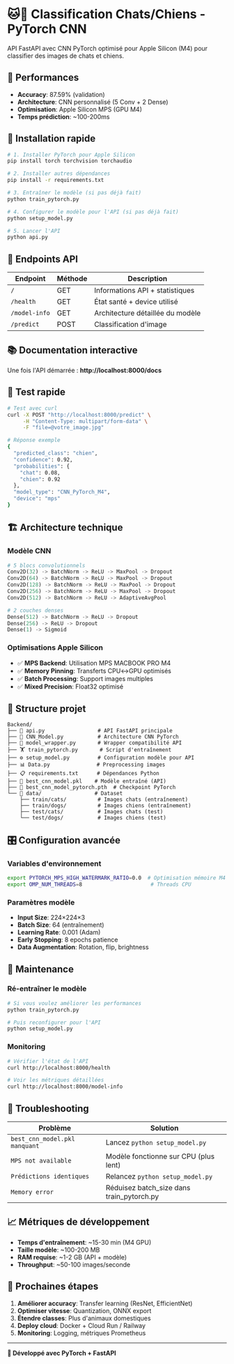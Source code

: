# 🐱🐶 Classification Chats/Chiens - PyTorch CNN

API FastAPI avec CNN PyTorch optimisé pour Apple Silicon (M4) pour classifier des images de chats et chiens.

## 🎯 **Performances**
- **Accuracy**: 87.59% (validation)
- **Architecture**: CNN personnalisé (5 Conv + 2 Dense)
- **Optimisation**: Apple Silicon MPS (GPU M4)
- **Temps prédiction**: ~100-200ms

## 🚀 **Installation rapide**

```bash
# 1. Installer PyTorch pour Apple Silicon
pip install torch torchvision torchaudio

# 2. Installer autres dépendances
pip install -r requirements.txt

# 3. Entraîner le modèle (si pas déjà fait)
python train_pytorch.py

# 4. Configurer le modèle pour l'API (si pas déjà fait)
python setup_model.py

# 5. Lancer l'API
python api.py
```

## 📡 **Endpoints API**

| Endpoint | Méthode | Description |
|----------|---------|-------------|
| `/` | GET | Informations API + statistiques |
| `/health` | GET | État santé + device utilisé |
| `/model-info` | GET | Architecture détaillée du modèle |
| `/predict` | POST | Classification d'image |

## 📚 **Documentation interactive**

Une fois l'API démarrée : **http://localhost:8000/docs**

## 🧪 **Test rapide**

```bash
# Test avec curl
curl -X POST "http://localhost:8000/predict" \
     -H "Content-Type: multipart/form-data" \
     -F "file=@votre_image.jpg"

# Réponse exemple
{
  "predicted_class": "chien",
  "confidence": 0.92,
  "probabilities": {
    "chat": 0.08,
    "chien": 0.92
  },
  "model_type": "CNN_PyTorch_M4",
  "device": "mps"
}
```

## 🏗️ **Architecture technique**

### **Modèle CNN**
```python
# 5 blocs convolutionnels
Conv2D(32) -> BatchNorm -> ReLU -> MaxPool -> Dropout
Conv2D(64) -> BatchNorm -> ReLU -> MaxPool -> Dropout  
Conv2D(128) -> BatchNorm -> ReLU -> MaxPool -> Dropout
Conv2D(256) -> BatchNorm -> ReLU -> MaxPool -> Dropout
Conv2D(512) -> BatchNorm -> ReLU -> AdaptiveAvgPool

# 2 couches denses
Dense(512) -> BatchNorm -> ReLU -> Dropout
Dense(256) -> ReLU -> Dropout  
Dense(1) -> Sigmoid
```

### **Optimisations Apple Silicon**
- ✅ **MPS Backend**: Utilisation MPS MACBOOK PRO M4
- ✅ **Memory Pinning**: Transferts CPU↔GPU optimisés
- ✅ **Batch Processing**: Support images multiples
- ✅ **Mixed Precision**: Float32 optimisé

## 📁 **Structure projet**

```
Backend/
├── 📄 api.py                 # API FastAPI principale
├── 🧠 CNN_Model.py           # Architecture CNN PyTorch
├── 🔧 model_wrapper.py       # Wrapper compatibilité API
├── 🏋️ train_pytorch.py       # Script d'entraînement
├── ⚙️ setup_model.py         # Configuration modèle pour API
├── 📊 Data.py               # Preprocessing images
├── 📋 requirements.txt      # Dépendances Python
├── 💾 best_cnn_model.pkl    # Modèle entraîné (API)
├── 💾 best_cnn_model_pytorch.pth  # Checkpoint PyTorch
└── 📂 data/                 # Dataset
    ├── train/cats/          # Images chats (entraînement)
    ├── train/dogs/          # Images chiens (entraînement)  
    ├── test/cats/           # Images chats (test)
    └── test/dogs/           # Images chiens (test)
```

## 🎛️ **Configuration avancée**

### **Variables d'environnement**
```bash
export PYTORCH_MPS_HIGH_WATERMARK_RATIO=0.0  # Optimisation mémoire M4
export OMP_NUM_THREADS=8                      # Threads CPU
```

### **Paramètres modèle**
- **Input Size**: 224×224×3
- **Batch Size**: 64 (entraînement)
- **Learning Rate**: 0.001 (Adam)
- **Early Stopping**: 8 epochs patience
- **Data Augmentation**: Rotation, flip, brightness

## 🔧 **Maintenance**

### **Ré-entraîner le modèle**
```bash
# Si vous voulez améliorer les performances
python train_pytorch.py

# Puis reconfigurer pour l'API
python setup_model.py
```

### **Monitoring**
```bash
# Vérifier l'état de l'API
curl http://localhost:8000/health

# Voir les métriques détaillées
curl http://localhost:8000/model-info
```

## 🚨 **Troubleshooting**

| Problème | Solution |
|----------|----------|
| `best_cnn_model.pkl manquant` | Lancez `python setup_model.py` |
| `MPS not available` | Modèle fonctionne sur CPU (plus lent) |
| `Prédictions identiques` | Relancez `python setup_model.py` |
| `Memory error` | Réduisez batch_size dans train_pytorch.py |

## 📈 **Métriques de développement**

- **Temps d'entraînement**: ~15-30 min (M4 GPU)
- **Taille modèle**: ~100-200 MB
- **RAM requise**: ~1-2 GB (API + modèle)
- **Throughput**: ~50-100 images/seconde

## 🎯 **Prochaines étapes**

1. **Améliorer accuracy**: Transfer learning (ResNet, EfficientNet)
2. **Optimiser vitesse**: Quantization, ONNX export
3. **Étendre classes**: Plus d'animaux domestiques
4. **Deploy cloud**: Docker + Cloud Run / Railway
5. **Monitoring**: Logging, métriques Prometheus

---

**🚀 Développé avec PyTorch + FastAPI**
